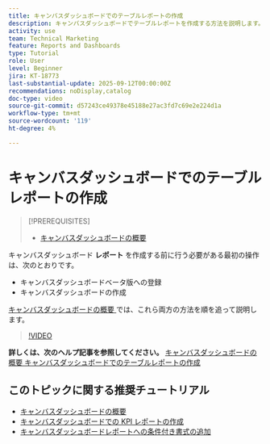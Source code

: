 ```yaml
---
title: キャンバスダッシュボードでのテーブルレポートの作成
description: キャンバスダッシュボードでテーブルレポートを作成する方法を説明します。
activity: use
team: Technical Marketing
feature: Reports and Dashboards
type: Tutorial
role: User
level: Beginner
jira: KT-18773
last-substantial-update: 2025-09-12T00:00:00Z
recommendations: noDisplay,catalog
doc-type: video
source-git-commit: d57243ce49378e45188e27ac3fd7c69e2e224d1a
workflow-type: tm+mt
source-wordcount: '119'
ht-degree: 4%

---
```


# キャンバスダッシュボードでのテーブルレポートの作成

>[!PREREQUISITES]
>
>* [ キャンバスダッシュボードの概要 ](/help/reporting/canvas-dashboards/introduction-to-canvas-dashboards.md)

キャンバスダッシュボード **レポート** を作成する前に行う必要がある最初の操作は、次のとおりです。

* キャンバスダッシュボードベータ版への登録
* キャンバスダッシュボードの作成

[ キャンバスダッシュボードの概要 ](/help/reporting/canvas-dashboards/introduction-to-canvas-dashboards.md) では、これら両方の方法を順を追って説明します。

>[!VIDEO](https://video.tv.adobe.com/v/3474866/?quality=12&learn=on&enablevpops&captions=jpn)

**詳しくは、次のヘルプ記事を参照してください。**
[ キャンバスダッシュボードの概要 ](https://experienceleague.adobe.com/ja/docs/workfront/using/reporting/canvas-dashboards/canvas-dashboards-overview)
[ キャンバスダッシュボードでのテーブルレポートの作成 ](https://experienceleague.adobe.com/ja/docs/workfront/using/reporting/canvas-dashboards/add-reports/build-table-report)

## このトピックに関する推奨チュートリアル

* [ キャンバスダッシュボードの概要 ](/help/reporting/canvas-dashboards/introduction-to-canvas-dashboards.md)
* [ キャンバスダッシュボードでの KPI レポートの作成 ](/help/reporting/canvas-dashboards/create-a-kpi-report-on-a-canvas-dashboard.md)
* [キャンバスダッシュボードレポートへの条件付き書式の追加](/help/reporting/canvas-dashboards/add-conditional-formatting-to-a-canvas-dashboard-report.md)

